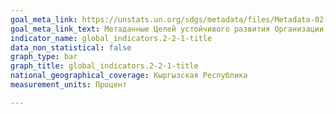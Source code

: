 ```yaml
---
goal_meta_link: https://unstats.un.org/sdgs/metadata/files/Metadata-02-02-01.pdf
goal_meta_link_text: Метаданные Целей устойчивого развития Организации Объединённых Нации (pdf 232kB)
indicator_name: global_indicators.2-2-1-title
data_non_statistical: false
graph_type: bar
graph_title: global_indicators.2-2-1-title
national_geographical_coverage: Кыргызская Республика
measurement_units: Процент

---
```

